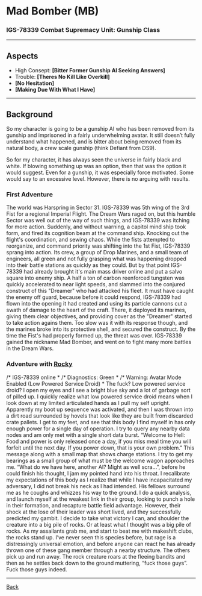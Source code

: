 # Mad Bomber (MB)
### IGS-78339 Combat Supremacy Unit: Gunship Class
___

## Aspects
 - High Consept: **[Bitter Former Gunship AI Seeking Answers]**
 - Trouble: **[Theres No Kill Like Overkill]**
 - **[No Hesitation]**
 - **[Making Due With What I Have]**

___
## Background
So my character is going to be a gunship AI who has been removed from its gunship and imprisoned in a fairly underwhelming avatar. It still doesn’t fully understand what happened, and is bitter about being removed from its natural body, a crew scale gunship (think Defiant from DS9).

So for my character, it has always seen the universe in fairly black and white. If blowing something up was an option, then that was the option it would suggest. Even for a gunship, it was especially force motivated. Some would say to an excessive level. However, there is no arguing with results.

### First Adventure
The world was Harspring in Sector 31. IGS-78339 was 5th wing of the 3rd Fist for a regional Imperial Flight. The Dream Wars raged on, but this humble Sector was well out of the way of such things, and IGS-78339 was itching for more action. Suddenly, and without warning, a capitol mind ship took form, and fired its cognition beam at the command ship. Knocking out  the flight's coordination, and sewing chaos. While the fists attempted to reorganize, and command priority was shifting into the 1st Fist, IGS-78339 sprang into action. Its crew, a group of Drop Marines, and a small team of engineers, all green and not fully grasping what was happening dropped into their battle stations as quickly as they could. But by that point IGS-78339 had already brought it's main mass driver online and put a salvo square into enemy ship. A half a ton of carbon reenforced tungsten was quickly accelerated to near light speeds, and slammed into the conjured construct of this "Dreamer" who had attacked his fleet. It must have caught the enemy off guard, because before it could respond, IGS-78339 had flown into the opening it had created and using its particle cannons cut a swath of damage to the heart of the craft. There, it deployed its marines, giving them clear objectives, and providing cover as the "Dreamer" started to take action agains them. Too slow was it with its response though, and the marines broke into its protective shell, and secured the construct. By the time the Fist's had properly formed up, the threat was over. IGS-78339 gained the nickname Mad Bomber, and went on to fight many more battles in the Dream Wars.

### Adventure with [Rocky](./Rocky.md)
/* IGS-78339 online *
/* Diagnostics: Green *
/* Warning: Avatar Mode Enabled (Low Powered Service Droid) *
The fuck? Low powered service droid? I open my eyes and I see a bright blue sky and a lot of garbage sort of pilled up. I quickly realize what low powered service droid means when I look down at my limited articulated hands as I pull my self upright. Apparently my boot up sequence was activated, and then I was thrown into a dirt road surrounded by hovels that look like they are built from discarded crate pallets. I get to my feet, and see that this body I find myself in has only enough power for a single day of operation. I try to query any nearby data nodes and am only met with a single short data burst.
“Welcome to Hell: Food and power is only released once a day, if you miss meal time you will forfeit until the next day. If you power down, that is your own problem.” This message along with a small map that shows charge stations. I try to get my bearings as a small group of what must be the welcome wagon approaches me.
“What do we have here, another AI? Might as well scra…”, before he could finish his thought, I jam my pointed hand into his throat. I recalibrate my expectations of this body as I realize that while I have incapacitated my adversary, I did not break his neck as I had intended. His fellows surround me as he coughs and whizzes his way to the ground. I do a quick analysis, and launch myself at the weakest link in their group, looking to punch a hole in their formation, and recapture battle field advantage. However, their shock at the lose of their leader was short lived, and they successfully predicted my gambit. I decide to take what victory I can, and shoulder the creature into a big pile of rocks. Or at least what I thought was a big pile of rocks.
As my assailants grab me, and start to beat me with makeshift clubs, the rocks stand up. I’ve never seen this species before, but rage is a distressingly universal emotion, and before anyone can react he has already thrown one of these gang member through a nearby structure. The others pick up and run away. The rock creature roars at the fleeing bandits and then as he settles back down to the ground muttering, “fuck those guys”. Fuck those guys indeed.

___
[Back](Players.md)